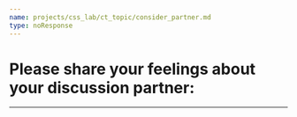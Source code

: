 ```yaml
---
name: projects/css_lab/ct_topic/consider_partner.md
type: noResponse
---
```


# Please share your feelings about **your discussion partner**:

---
